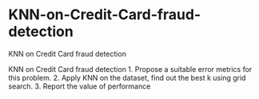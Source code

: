 # KNN-on-Credit-Card-fraud-detection
KNN on Credit Card fraud detection

KNN on Credit Card fraud detection
	1. Propose a suitable error metrics for this problem. 
	2. Apply KNN on the dataset, find out the best k using grid search.
	3. Report the value of performance
